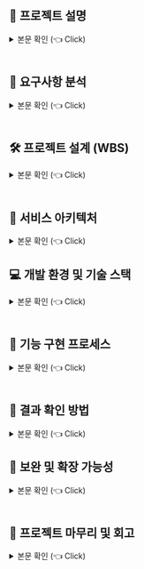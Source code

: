 <h2>📝 프로젝트 설명</h2>
<details>
  <summary>본문 확인 (👈 Click)</summary>

  <h3>1. 개요</h3>
  <p>
    주어진 댓글 리스트로부터 유효한 <strong>학교 이름</strong>을 추출하고,<br>
    이를 학교별로 <strong>빈도수 집계</strong>하여 결과 파일로 저장하는 프로그램을 Java로 개발하는 것이 목적입니다.<br>
    댓글 리스트는 comments.csv 파일로 제공되었습니다.
  </p>

  <hr>

  <h3>2. 주요 요구사항</h3>
  <ul>
    <li>
      주어진 댓글 데이터에서 <strong>유효한 학교 이름</strong>을 찾아내야 합니다.
    </li>
    <li>
      학교 이름은 중복될 수 있으며, 이를 <strong>학교별로 카운트</strong>해야 합니다.
    </li>
    <li>
      개발 언어는 <strong>Java 8 또는 Java 17</strong>로 제한됩니다.
    </li>
    <li>
      외부 라이브러리는 <strong>오픈소스 혹은 무료</strong>인 경우 제한 없이 사용 가능합니다.
    </li>
    <li>
      출력 결과 및 로그는 다음과 같은 형식으로 저장되어야 합니다:
      <ul>
        <li>
          <code>result.txt</code>: <code>학교이름 \t 카운트</code> 형식으로 저장
        </li>
        <li>
          <code>result.log</code>: 처리 과정 및 로깅 내용 저장
        </li>
      </ul>
    </li>
  </ul>

  <hr>

  <h3>3. 결과 파일 형식 예시</h3>
      <pre>
    <code>
    ㅇㅇ중학교	192
    ㅇㅇㅇ고등학교	254
    서울대학교	13
    </code>
      </pre>

  <blockquote>
    ※ <code>학교 이름</code>과 <code>숫자</code> 사이에는 <strong>탭 문자</strong> (<code>\t</code>)가 들어가야 합니다.
  </blockquote>

  <hr>

  <h3>4. 제출 항목</h3>
  <ul>
    <li>Java 소스 코드</li>
    <li>실행 결과 파일 (<code>result.txt</code>)</li>
    <li>로그 파일 (<code>result.log</code>)</li>
  </ul>
</details>

<br>









<h2>📌 요구사항 분석</h2>
<details>
<summary>본문 확인 (👈 Click)</summary>

<ul>
  <li>
    <p>주어진 댓글 리스트(CSV 파일)에서 대한민국 내 유효한 <strong>학교 이름</strong>을 추출하고, 이를 <strong>학교별로 등장 횟수</strong>를 집계하는 프로그램을 작성해야 합니다.</p>
  </li>
  <li>
    <p>댓글은 <strong>큰따옴표(")</strong>로 구분되며, 하나의 댓글에는 복수 개의 <strong>행정구역명, 학교명, 이모지, 특수문자</strong> 등이 혼재되어 있습니다.</p>
  </li>
  <li>
    <p>대상 학교는 대한민국의 <strong>초등학교, 중학교, 고등학교, 대학교</strong>로 한정하며, 유사 표현이나 비표준 명칭은 제외되어야 합니다.</p>
  </li>
  <li>
    <p>하나의 댓글에 <strong>여러 개의 학교명</strong>이 존재할 수 있으므로, 모든 유효한 학교명을 <strong>정확히 식별하고 집계</strong>해야 합니다.</p>
  </li>
  <li>
    <p>결과는 다음의 두 파일로 출력되어야 합니다:</p>
    <ul>
      <li><code>result.txt</code>: <strong>학교명 + 탭(\t) + 카운트</strong> 형식으로 저장<br>예) <code>서울중학교\t12</code></li>
      <li><code>result.log</code>: 처리 중 발생한 <strong>로그 및 예외 정보</strong>를 저장</li>
    </ul>
  </li>
  <li>
    <p>정확한 학교명 추출을 위해 <strong>텍스트 정제</strong> 및 <strong>패턴 인식</strong> 처리가 필요합니다.<br>예: 이모지 제거, 괄호 제거, 개행 문자 정리 등</p>
  </li>
  <li>
    <details>
      <summary>📸 댓글 분석 이미지 (Click)</summary>
      <br>
      <img src="https://github.com/user-attachments/assets/344ae0a2-bb6f-4b34-a0d0-f5838976c56f" alt="댓글분석" width="600">
      </details>
  </li>
</ul>

</details>

<br>







<h2>🛠 프로젝트 설계 (WBS)</h2>
<details>
<summary>본문 확인 (👈 Click)</summary>

<h3>1. 요구사항 분석</h3>
<h3>2. 전체 학교 정보를 가져올 API 선정</h3>
<ul>
  <li>
    학교 정보를 제공하는 API를 탐색하고 선정합니다.<br>
    (선정된 API: <a href="https://www.career.go.kr/cnet/front/openapi/openApiMainCenter.do" target="_blank">커리어넷 오픈 API</a>)
  </li>
  <li>API 사용을 위한 인증키를 신청합니다.</li>
  <li>선정된 API의 응답 형식과 활용 가능성을 테스트합니다.</li>
  <li>
      <ul>
        <li>
        <details>
      <summary>📸 API분석1(Click)</summary>
      <br>
      <img src="https://github.com/user-attachments/assets/36f3e71e-5393-43eb-9af6-ae3703fd1bd7" alt="API분석1" width="600">
      </details>
      </li>
      <li>
        <details>
      <summary>📸 API분석2 (Click)</summary>
      <br>
      <img src="https://github.com/user-attachments/assets/38188b4a-fbf0-4514-a6d5-7d394d54bcd8" alt="API분석1" width="600">
      </details>
      </li>
      <li>
        <details>
      <summary>📸 API테스트 (Click)</summary>
      <br>
      <img src="https://github.com/user-attachments/assets/ca449012-3446-45ad-9685-c8c5c53efe28" alt="API테스트" width="600">
      </details>
      </li>
      </ul>
  </li>
</ul>

<h3>3. 기능 및 정책 정의 (Flow Chart 포함 예정)</h3>
<ul>
  <li><strong>정책</strong></li>
  <ul>
    <li>중복된 행정구역명, 학교명은 정제 처리</li>
    <li>비표준 표현은 필터링하여 유효한 학교명만 추출</li>
  </ul>
  <li><strong>기능</strong></li>
  <ul>
    <li>공공데이터 기반의 학교 정보를 제공하는 API 호출</li>
    <li>CSV 파일 로드 및 댓글 리스트화</li>
    <li>공공데이터 기반의 학교 정보를 제공하는 API 호출 데이터 정제</li>
    <li>댓글 데이터 정제</li>
    <li>정제된 댓글과 학교 정보를 매칭하여 통계 생성</li>
    <li>결과 파일(result.txt) 생성</li>
    <li>
        <details>
      <summary>📸 시퀀스다이어그램 (Click)</summary>
      <br>
      <img src="https://github.com/user-attachments/assets/5e0a9f66-d5ea-4161-acfe-68cac421945d" alt="시퀀스다이어그램" width="600">
      </details>
  </ul>
</ul>
<ul>
</ul>

<h3>4. 개발</h3>
<ul>
  <li>공공데이터 기반의 <strong>학교 정보를 제공하는 API 호출</strong></li>
  <li><strong>CSV 파일 로드</strong> 및 댓글 리스트화</li>
  <li>
    <strong>공공데이터 기반의 학교 정보를 제공하는 API 호출 데이터 정제</strong>
    <ul>
      <li>행정구역명 정리</li>
      <li>학교명 형식 통일</li>
    </ul>
  </li>
  <li>
    <strong>댓글 데이터 정제</strong>
    <ul>
      <li>중복된 행정구역 정보 → <strong>단일 저장 처리</strong></li>
      <li>댓글 내 중복된 학교명 → <strong>리스트화</strong> 처리</li>
    </ul>
  </li>
  <li>
    <strong>댓글 데이터와 학교 데이터를 비교하여 통계 생성</strong>
    <ul>
      <li><strong>학교 구분</strong>: 초/중/고/대</li>
      <li><strong>행정구역 정보</strong> 일치 여부</li>
      <li><strong>학교명 유사도</strong> 판단</li>
    </ul>
  </li>
  <li><strong>결과 파일(result.txt) 생성</strong></li>
  <li><strong>로그 파일(result.log) 처리</strong></li>
</ul>



<h3>📌 5. 결과 확인</h3>
<ul>
  <li>출력된 결과 파일과 로그 파일을 통해 정상 수행 여부 확인</li>
</ul>

<h3>📌 6. 산출물 목록</h3>
<ul>
  <li>README (설치 및 실행 방법 포함)</li>
  <li>결과 파일: <code>result.txt</code></li>
  <li>로그 파일: <code>result.log</code></li>
  <li>소스 코드</li>
  <li>실행 파일: <code>app.jar</code></li>
  <li>입력 파일: <code>comments.csv</code></li>
</ul>
</details>

<br>







<h2>🧩 서비스 아키텍처 </h2>
<details>
  <summary>본문 확인 (👈 Click)</summary>
      <br>
      <img src="https://github.com/user-attachments/assets/ae426f4b-81d6-41f5-9f87-3b9c35ecb13c" alt="시퀀스다이어그램" width="600">
</details>

<h2>💻 개발 환경 및 기술 스택</h2>
<details>
<summary>본문 확인 (👈 Click)</summary>

<h3>1. 개발 환경</h3>
<ul>
  <li><strong>IDE:</strong> IntelliJ IDEA</li>
  <li><strong>Java 버전:</strong> Java 17</li>
  <li><strong>빌드 도구:</strong> Gradle 8.1.3</li>
  <li><strong>프레임워크:</strong> Spring Boot 3.4.4</li>
  <li><strong>기타 도구:</strong> Lombok</li>
</ul>

<h3>2.오픈 소스 및 라이브러리</h3>
<ul>
  <li><strong>OpenCSV 5.7.1:</strong> CSV 파일 파싱 및 매핑 처리</li>
  <li>
    <strong>LevenshteinDistance:</strong> 문자열 유사도 계산 알고리즘<br>
    (라이브러리: <code>commons-text-1.10.0.jar</code>)
  </li>
  <li>
    <strong>커리어넷 오픈 API:</strong> 
    <a href="https://www.career.go.kr/cnet/front/openapi/openApiMainCenter.do" target="_blank">학교 정보 수집용 외부 공공 데이터 API</a>
  </li>
</ul>
</details>

<br>









<h2>📄 기능 구현 프로세스</h2>
<details>
  <summary>본문 확인 (👈 Click)</summary>
  <ul>
    <li>공공데이터 기반의 학교 정보를 제공하는 API 호출 및 결과 데이터 정제
      <br>
      <img src="https://github.com/user-attachments/assets/e09ea107-8940-4c5b-8599-018030d33b55" alt="시퀀스다이어그램" width="600">
    </li>
    <li>CSV 파일 로드 후 댓글 리스트화 및 댓글데이터 정제
      <br>
      <img src="https://github.com/user-attachments/assets/b3acbb0a-d834-4127-846b-b27c0c1175bc" alt="시퀀스다이어그램" width="600">
    </li>
    <li>댓글 정제 데이터와 학교 정제 데이터를 비교하여 통계 생성
      <br>
      <img src="https://github.com/user-attachments/assets/5514f4d3-6878-44fc-aa93-ebcf7d1f2725" alt="시퀀스다이어그램" width="600">
    </li>
    <li>요약
      <br>
      <img src="https://github.com/user-attachments/assets/040f7cfa-8cfc-491a-ae67-67a34e524649" alt="시퀀스다이어그램" width="600">
    </li>
  </ul>
  
</details>

<br>










<h2>📄 결과 확인 방법</h2>
<details>
  <summary>본문 확인 (👈 Click)</summary>
  <ul>
    <li>
      <p><strong>결과 호출 URL:</strong><br>
      <code>http://localhost:8080/api/school/downloadResult</code></p>
    </li>
    <li>
      <p><strong>comments.csv 파일 업로드 방법:</strong></p>
      <ul>
        <li><code>java -jar app.jar</code> 실행한 위치 기준으로
        <li><code>/upload/csv/comments.csv</code> 경로에 파일 배치</li>
      </ul>
    </li>
  </ul>

</details>


<h2>🧠 보완 및 확장 가능성</h2>
<details>
<summary>본문 확인 (👈 Click)</summary>

<h3>1. 학교 데이터의 DB화</h3>
<ul>
  <li>커리어넷 API에서 수집한 학교 정보를 RDB 또는 NoSQL에 저장하면 재사용성과 조회 효율이 높아집니다.</li>
  <li>정제 및 필터링된 데이터를 기반으로 한 통계 생성 및 UI 연계도 유리합니다.</li>
</ul>

<h3>2. 디자인 패턴 적용</h3>

<h3>3. 유사도 알고리즘 개선</h3>
<ul>
  <li>LevenshteinDistance 외에도 Jaro-Winkler, Cosine Similarity 등 다양한 알고리즘을 테스트하여 성능을 최적화할 수 있습니다.</li>
</ul>

<h3>4. 비동기 처리 및 성능 최적화</h3>
<ul>
  <li>Java 병렬 스트림, CompletableFuture, ExecutorService 또는 Spring Batch를 사용하여 대용량 데이터 처리 속도를 개선할 수 있습니다.</li>
</ul>

<h3>5. CSV 업로드 UI 연동</h3>
<ul>
  <li>CSV 파일을 업로드할 수 있는 웹 UI를 제공하면 사용 편의성이 향상됩니다.</li>
</ul>

<h3>6. 분석 결과 시각화</h3>
<ul>
  <li>학교별 분포, 지역별 통계, 상위 랭킹 등 다양한 시각화를 통해 데이터 활용도를 높일 수 있습니다.</li>
  <li>Chart.js, Apache ECharts 등의 오픈소스 라이브러리를 활용할 수 있습니다.</li>
</ul>

</details>

<br>









<h2>🧾 프로젝트 마무리 및 회고</h2>
<details>
<summary>본문 확인 (👈 Click)</summary>

<p>
이번 과제를 통해 주어진 비정형 댓글 데이터에서 유효한 학교 정보를 식별하고 통계 처리하는 백엔드 기능을 설계하고 구현하였습니다.<br>
텍스트 정제, 정규화, 유사도 기반 매칭, 외부 API 연계 등 실무에서도 중요한 요소들을 고려하여 처리한 점이 의미 있었습니다.
</p>

<p>
카카오뱅크 기반기술 백엔드 직무는 시스템 안정성과 확장성, 다양한 외부 시스템과의 통합 경험이 중요한 역량이라고 생각합니다.<br>
과제 개발 과정에서 이러한 관점을 반영하려 노력했고, 특히 데이터 흐름 중심의 설계와 기능 분리에 신경을 썼습니다.
</p>

<p>
향후에는 비동기 처리 성능 개선, 로직 모듈화, 시각화 도입 등을 통해 완성도를 더욱 높일 수 있을 것으로 기대합니다.<br>
이 과제를 기반으로 더 깊이 있는 시스템 설계와 성능 최적화를 고민하는 백엔드 엔지니어로 성장하고 싶습니다.
</p>

</details>

<br>

